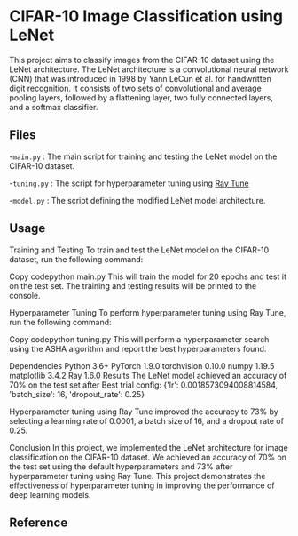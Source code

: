 # CIFAR-10 Image Classification using LeNet
This project aims to classify images from the CIFAR-10 dataset using the LeNet architecture. The LeNet architecture is a convolutional neural network (CNN) that was introduced in 1998 by Yann LeCun et al. for handwritten digit recognition. It consists of two sets of convolutional and average pooling layers, followed by a flattening layer, two fully connected layers, and a softmax classifier.

## Files
-`main.py`
: The main script for training and testing the LeNet model on the CIFAR-10 dataset.

-`tuning.py`
: The script for hyperparameter tuning using [Ray Tune](https://docs.ray.io/en/latest/tune/index.html)

-`model.py`
: The script defining the modified LeNet model architecture.

## Usage
Training and Testing
To train and test the LeNet model on the CIFAR-10 dataset, run the following command:

Copy codepython main.py
This will train the model for 20 epochs and test it on the test set. The training and testing results will be printed to the console.

Hyperparameter Tuning
To perform hyperparameter tuning using Ray Tune, run the following command:

Copy codepython tuning.py
This will perform a hyperparameter search using the ASHA algorithm and report the best hyperparameters found.

Dependencies
Python 3.6+
PyTorch 1.9.0
torchvision 0.10.0
numpy 1.19.5
matplotlib 3.4.2
Ray 1.6.0
Results
The LeNet model achieved an accuracy of 70% on the test set after Best trial config: {'lr': 0.0018573094008814584, 'batch_size': 16, 'dropout_rate': 0.25}

Hyperparameter tuning using Ray Tune improved the accuracy to 73% by selecting a learning rate of 0.0001, a batch size of 16, and a dropout rate of 0.25.

Conclusion
In this project, we implemented the LeNet architecture for image classification on the CIFAR-10 dataset. We achieved an accuracy of 70% on the test set using the default hyperparameters and 73% after hyperparameter tuning using Ray Tune. This project demonstrates the effectiveness of hyperparameter tuning in improving the performance of deep learning models.

## Reference
